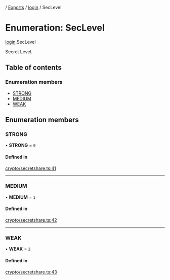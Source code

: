 [](../README.md) / [Exports](../modules.md) / [login](../modules/login.md) / SecLevel

# Enumeration: SecLevel

[login](../modules/login.md).SecLevel

Secret Level.

## Table of contents

### Enumeration members

- [STRONG](login.SecLevel.md#strong)
- [MEDIUM](login.SecLevel.md#medium)
- [WEAK](login.SecLevel.md#weak)

## Enumeration members

### STRONG

• **STRONG** = `0`

#### Defined in

[crypto/secretshare.ts:41](https://github.com/ieigen/eigen_service/blob/b52d034/src/crypto/secretshare.ts#L41)

___

### MEDIUM

• **MEDIUM** = `1`

#### Defined in

[crypto/secretshare.ts:42](https://github.com/ieigen/eigen_service/blob/b52d034/src/crypto/secretshare.ts#L42)

___

### WEAK

• **WEAK** = `2`

#### Defined in

[crypto/secretshare.ts:43](https://github.com/ieigen/eigen_service/blob/b52d034/src/crypto/secretshare.ts#L43)
